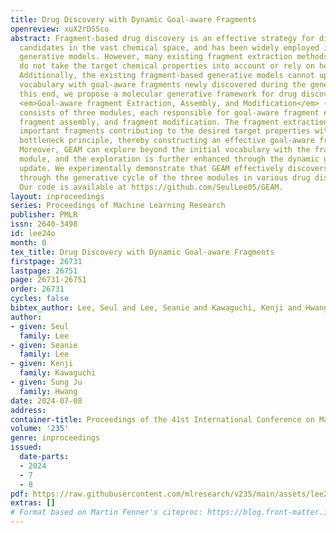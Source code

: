 ```yaml
---
title: Drug Discovery with Dynamic Goal-aware Fragments
openreview: xuX2rDSSco
abstract: Fragment-based drug discovery is an effective strategy for discovering drug
  candidates in the vast chemical space, and has been widely employed in molecular
  generative models. However, many existing fragment extraction methods in such models
  do not take the target chemical properties into account or rely on heuristic rules.
  Additionally, the existing fragment-based generative models cannot update the fragment
  vocabulary with goal-aware fragments newly discovered during the generation. To
  this end, we propose a molecular generative framework for drug discovery, named
  <em>Goal-aware fragment Extraction, Assembly, and Modification</em> (GEAM). GEAM
  consists of three modules, each responsible for goal-aware fragment extraction,
  fragment assembly, and fragment modification. The fragment extraction module identifies
  important fragments contributing to the desired target properties with the information
  bottleneck principle, thereby constructing an effective goal-aware fragment vocabulary.
  Moreover, GEAM can explore beyond the initial vocabulary with the fragment modification
  module, and the exploration is further enhanced through the dynamic goal-aware vocabulary
  update. We experimentally demonstrate that GEAM effectively discovers drug candidates
  through the generative cycle of the three modules in various drug discovery tasks.
  Our code is available at https://github.com/SeulLee05/GEAM.
layout: inproceedings
series: Proceedings of Machine Learning Research
publisher: PMLR
issn: 2640-3498
id: lee24o
month: 0
tex_title: Drug Discovery with Dynamic Goal-aware Fragments
firstpage: 26731
lastpage: 26751
page: 26731-26751
order: 26731
cycles: false
bibtex_author: Lee, Seul and Lee, Seanie and Kawaguchi, Kenji and Hwang, Sung Ju
author:
- given: Seul
  family: Lee
- given: Seanie
  family: Lee
- given: Kenji
  family: Kawaguchi
- given: Sung Ju
  family: Hwang
date: 2024-07-08
address:
container-title: Proceedings of the 41st International Conference on Machine Learning
volume: '235'
genre: inproceedings
issued:
  date-parts:
  - 2024
  - 7
  - 8
pdf: https://raw.githubusercontent.com/mlresearch/v235/main/assets/lee24o/lee24o.pdf
extras: []
# Format based on Martin Fenner's citeproc: https://blog.front-matter.io/posts/citeproc-yaml-for-bibliographies/
---
```

